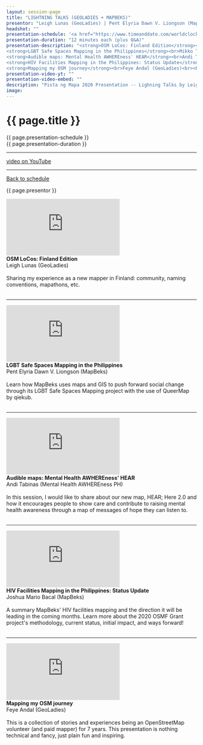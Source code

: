 ```yaml
---
layout: session-page
title: "LIGHTNING TALKS (GEOLADIES + MAPBEKS)"
presentor: "Leigh Lunas (GeoLadies) | Pent Elyria Dawn V. Liongson (MapBeks) | Andi Tabinas (Mental Health AWHEREness PH) | Joshua Mario Bacal (MapBeks) | Feye Andal (GeoLadies)"
headshot: ""
presentation-schedule: '<a href="https://www.timeanddate.com/worldclock/fixedtime.html?iso=2020-11-20T07:45:00Z">20 Nov 2020, 15:45 UTC+8</a>'
presentation-duration: "12 minutes each (plus Q&A)"
presentation-description: "<strong>OSM LoCos: Finland Edition</strong><br>Leigh Lunas (GeoLadies)<br><br>Sharing my experience as a new mapper in Finland: community, naming conventions, mapathons, etc.<br><br>
<strong>LGBT Safe Spaces Mapping in the Philippines</strong><br>Mikko Tamura (MapBeks)<br><br>Learn how MapBeks uses maps and GIS to push forward social change through its LGBT Safe Spaces Mapping project with the use of QueerMap by qiekub. <br><br>
<strong>Audible maps: Mental Health AWHEREness' HEAR</strong><br>Andi Tabinas (Mental Health AWHEREness PH)<br><br>In this session, I would like to share about our new map, HEAR; Here 2.0 and how it encourages people to show care and contribute to raising mental health awareness through a map of messages of hope they can listen to.<br><br>
<strong>HIV Facilities Mapping in the Philippines: Status Update</strong><br>Joshua Mario Bacal (MapBeks)<br><br>A summary MapBeks' HIV facilities mapping and the direction it will be leading in the coming months. Learn more about the 2020 OSMF Grant project's methodology, current status, initial impact, and ways forward!<br><br>
<strong>Mapping my OSM journey</strong><br>Feye Andal (GeoLadies)<br><br>This is a collection of stories and experiences being an OpenStreetMap volunteer (and paid mapper) for 7 years. This presentation is nothing technical and fancy, just plain fun and inspiring."
presentation-video-yt: ""
presentation-video-embed: ""
description: "Pista ng Mapa 2020 Presentation -- Lighning Talks by Leigh Lunas (GeoLadies) | Pent Elyria Dawn V. Liongson (MapBeks) | Andi Tabinas (Mental Health AWHEREness PH) | Joshua Mario Bacal (MapBeks) | Feye Andal (GeoLadies)"
image:
---
```


<h1 class="color-pnm-blue">{{ page.title }}</h1>
<div class="row my-4">
<section class="col-lg-3">
<p class="small">{{ page.presentation-schedule }}<br>
{{ page.presentation-duration }}
</p>
<hr>
<p class="small">
<a href="{{ page.presentation-video-yt }}">video on YouTube</a>
</p>
<hr>
<p class="small"><a href="{{ site.baseurl }}/programme/">Back to schedule</a>
</p>
</section>
<section class="col-lg-9">
<p>{{ page.presentor }}</p>
<p class="mt-4">
<div class="embed-responsive embed-responsive-16by9">
<iframe class="mb-4 embed-responsive-item" src="https://www.youtube.com/embed/R5sCaC7QPWo" frameborder="0" allow="accelerometer; autoplay; clipboard-write; encrypted-media; gyroscope; picture-in-picture" allowfullscreen></iframe>
</div>
<strong>OSM LoCos: Finland Edition</strong><br>Leigh Lunas (GeoLadies)<br><br>Sharing my experience as a new mapper in Finland: community, naming conventions, mapathons, etc.<br><br>
<hr>

<div class="embed-responsive embed-responsive-16by9">
<iframe class="mb-4 embed-responsive-item" src="https://www.youtube.com/embed/jRJUc6Hi5KQ" frameborder="0" allow="accelerometer; autoplay; clipboard-write; encrypted-media; gyroscope; picture-in-picture" allowfullscreen></iframe>
</div>
<strong>LGBT Safe Spaces Mapping in the Philippines</strong><br>Pent Elyria Dawn V. Liongson (MapBeks)<br><br>Learn how MapBeks uses maps and GIS to push forward social change through its LGBT Safe Spaces Mapping project with the use of QueerMap by qiekub. <br><br>
<hr>

<div class="embed-responsive embed-responsive-16by9">
<iframe class="mb-4 embed-responsive-item" src="https://www.youtube.com/embed/mSqltXsZA4I" frameborder="0" allow="accelerometer; autoplay; clipboard-write; encrypted-media; gyroscope; picture-in-picture" allowfullscreen></iframe>
</div>
<strong>Audible maps: Mental Health AWHEREness' HEAR</strong><br>Andi Tabinas (Mental Health AWHEREness PH)<br><br>In this session, I would like to share about our new map, HEAR; Here 2.0 and how it encourages people to show care and contribute to raising mental health awareness through a map of messages of hope they can listen to.<br><br>
<hr>

<div class="embed-responsive embed-responsive-16by9">
<iframe class="mb-4 embed-responsive-item" src="https://www.youtube.com/embed/hgDJR5CmV7w" frameborder="0" allow="accelerometer; autoplay; clipboard-write; encrypted-media; gyroscope; picture-in-picture" allowfullscreen></iframe>
</div>
<strong>HIV Facilities Mapping in the Philippines: Status Update</strong><br>Joshua Mario Bacal (MapBeks)<br><br>A summary MapBeks' HIV facilities mapping and the direction it will be leading in the coming months. Learn more about the 2020 OSMF Grant project's methodology, current status, initial impact, and ways forward!<br><br>
<hr>

<div class="embed-responsive embed-responsive-16by9">
<iframe class="mb-4 embed-responsive-item" src="https://www.youtube.com/embed/FF4OGxWLItw" frameborder="0" allow="accelerometer; autoplay; clipboard-write; encrypted-media; gyroscope; picture-in-picture" allowfullscreen></iframe>
</div>
<strong>Mapping my OSM journey</strong><br>Feye Andal (GeoLadies)<br><br>This is a collection of stories and experiences being an OpenStreetMap volunteer (and paid mapper) for 7 years. This presentation is nothing technical and fancy, just plain fun and inspiring.
</p>
</section>
</div>
